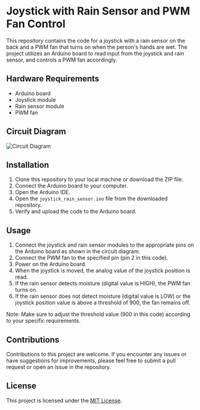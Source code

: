 # Joystick with Rain Sensor and PWM Fan Control

This repository contains the code for a joystick with a rain sensor on the back and a PWM fan that turns on when the person's hands are wet. The project utilizes an Arduino board to read input from the joystick and rain sensor, and controls a PWM fan accordingly.

## Hardware Requirements
- Arduino board
- Joystick module
- Rain sensor module
- PWM fan

## Circuit Diagram
![Circuit Diagram](circuit_diagram.png)

## Installation
1. Clone this repository to your local machine or download the ZIP file.
2. Connect the Arduino board to your computer.
3. Open the Arduino IDE.
4. Open the `joystick_rain_sensor.ino` file from the downloaded repository.
5. Verify and upload the code to the Arduino board.

## Usage
1. Connect the joystick and rain sensor modules to the appropriate pins on the Arduino board as shown in the circuit diagram.
2. Connect the PWM fan to the specified pin (pin 2 in this code).
3. Power on the Arduino board.
4. When the joystick is moved, the analog value of the joystick position is read.
5. If the rain sensor detects moisture (digital value is HIGH), the PWM fan turns on.
6. If the rain sensor does not detect moisture (digital value is LOW) or the joystick position value is above a threshold of 900, the fan remains off.

Note: Make sure to adjust the threshold value (900 in this code) according to your specific requirements.

## Contributions
Contributions to this project are welcome. If you encounter any issues or have suggestions for improvements, please feel free to submit a pull request or open an issue in the repository.

## License
This project is licensed under the [MIT License](LICENSE).
